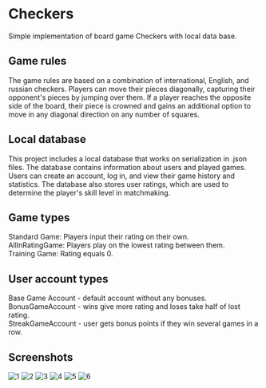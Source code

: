 # Checkers

Simple implementation of board game Checkers with local data base.


## Game rules

The game rules are based on a combination of international, English, and russian checkers. Players can move their pieces diagonally, capturing their opponent's pieces by jumping over them. If a player reaches the opposite side of the board, their piece is crowned and gains an additional option to move in any diagonal direction on any number of squares.

## Local database

This project includes a local database that works on serialization in .json files. The database contains information about users and played games. Users can create an account, log in, and view their game history and statistics. The database also stores user ratings, which are used to determine the player's skill level in matchmaking.

## Game types

Standard Game: Players input their rating on their own.\
AllInRatingGame: Players play on the lowest rating between them.\
Training Game: Rating equals 0.

## User account types

Base Game Account - default account without any bonuses.\
BonusGameAccount - wins give more rating and loses take half of lost rating.\
StreakGameAccount - user gets bonus points if they win several games in a row.

## Screenshots
![1](https://user-images.githubusercontent.com/43245644/226625034-fa6d862f-b5d8-48ff-ac5c-b607defcb4a5.png)
![2](https://user-images.githubusercontent.com/43245644/226625062-5941e4f5-a3ce-49bc-828e-b3d2ccf9283e.png)
![3](https://user-images.githubusercontent.com/43245644/226625088-48aed30f-6a20-403a-b0d0-b6f2882498f6.png)
![4](https://user-images.githubusercontent.com/43245644/226625104-ab02aeeb-a9b3-46f2-945a-7e00ad672071.png)
![5](https://user-images.githubusercontent.com/43245644/226625126-8f187f88-c4c0-4835-89e1-a74f61eeb7b7.png)
![6](https://user-images.githubusercontent.com/43245644/226625553-71da2a58-675b-4263-aa9d-0837c311721b.png)

